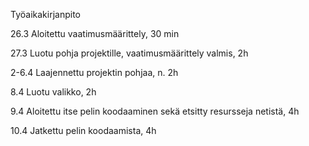 Työaikakirjanpito

26.3 Aloitettu vaatimusmäärittely, 30 min

27.3 Luotu pohja projektille, vaatimusmäärittely valmis, 2h

2-6.4 Laajennettu projektin pohjaa, n. 2h

8.4 Luotu valikko, 2h

9.4 Aloitettu itse pelin koodaaminen sekä etsitty resursseja netistä, 4h

10.4 Jatkettu pelin koodaamista, 4h

